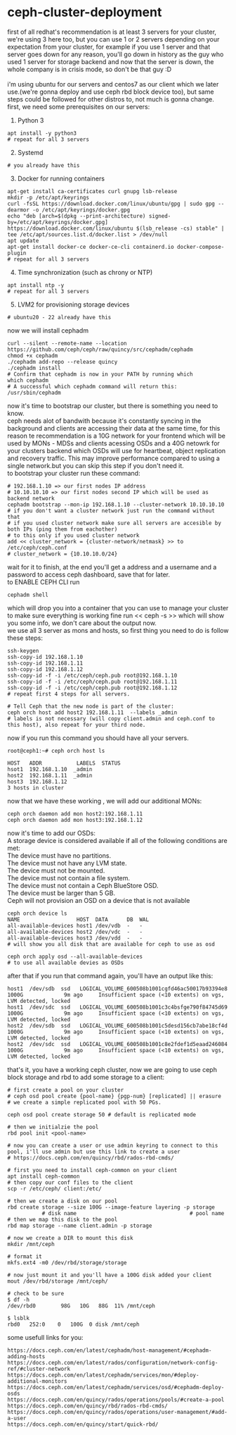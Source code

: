 # ceph-cluster-deployment
first of all redhat's recommendation is at least 3 servers for your cluster, we're using 3 here too, but you can use 1 or 2 servers depending on your expectation from your cluster, for example if you use 1 server and that server goes down for any reason, you'll go down in history as the guy who used 1 server for storage backend and now that the server is down, the whole company is in crisis mode, so don't be that guy :D <br>
<br>
i'm using ubuntu for our servers and centos7 as our client which we later use.(we're gonna deploy and use ceph rbd block device too), but same steps could be followed for other distros to, not much is gonna change.<br>
first, we need some prerequisites on our servers: <br>
1. Python 3
```
apt install -y python3 
# repeat for all 3 servers
```
2. Systemd
```
# you already have this
```
3. Docker for running containers
```
apt-get install ca-certificates curl gnupg lsb-release
mkdir -p /etc/apt/keyrings
curl -fsSL https://download.docker.com/linux/ubuntu/gpg | sudo gpg --dearmor -o /etc/apt/keyrings/docker.gpg
echo "deb [arch=$(dpkg --print-architecture) signed-by=/etc/apt/keyrings/docker.gpg] https://download.docker.com/linux/ubuntu $(lsb_release -cs) stable" | tee /etc/apt/sources.list.d/docker.list > /dev/null
apt update
apt-get install docker-ce docker-ce-cli containerd.io docker-compose-plugin
# repeat for all 3 servers
```
4. Time synchronization (such as chrony or NTP)
```
apt install ntp -y
# repeat for all 3 servers
```
5. LVM2 for provisioning storage devices
```
# ubuntu20 - 22 already have this
```
now we will install cephadm
```
curl --silent --remote-name --location https://github.com/ceph/ceph/raw/quincy/src/cephadm/cephadm
chmod +x cephadm
./cephadm add-repo --release quincy
./cephadm install
# Confirm that cephadm is now in your PATH by running which
which cephadm
# A successful which cephadm command will return this:
/usr/sbin/cephadm
```
now it's time to bootstrap our cluster, but there is something you need to know.<br>
ceph needs alot of bandwith because it's constantly syncing in the background and clients are accessing their data at the same time, for this reason te recommendation is a 10G network for your frontend which will be used by MONs - MDSs and clients acessing OSDs and a 40G netowrk for your clusters backend which OSDs will use for heartbeat, object replication and recovery traffic. This may improve performance compared to using a single network.but you can skip this step if you don't need it.<br>
to bootstrap your cluster run these command: 
```
# 192.168.1.10 => our first nodes IP address
# 10.10.10.10 => our first nodes second IP which will be used as backend network
cephadm bootstrap --mon-ip 192.168.1.10 --cluster-network 10.10.10.10
# if you don't want a cluster network just run the command without that 
# if you used cluster network make sure all servers are accesible by both IPs (ping them from eachother)
# to this only if you used cluster network
add << cluster_network = {cluster-network/netmask} >> to /etc/ceph/ceph.conf
# cluster_network = {10.10.10.0/24}
```
wait for it to finish, at the end you'll get a address and a username and a password to access ceph dashboard, save that for later.<br>
to ENABLE CEPH CLI run 
```
cephadm shell
```
which will drop you into a container that you can use to manage your cluster<br>
to make sure everything is working fine run << ceph -s >> which will show you some info, we don't care about the output now.<br>
we use all 3 server as mons and hosts, so first thing you need to do is follow these steps:
```
ssh-keygen
ssh-copy-id 192.168.1.10
ssh-copy-id 192.168.1.11
ssh-copy-id 192.168.1.12
ssh-copy-id -f -i /etc/ceph/ceph.pub root@192.168.1.10
ssh-copy-id -f -i /etc/ceph/ceph.pub root@192.168.1.11
ssh-copy-id -f -i /etc/ceph/ceph.pub root@192.168.1.12
# repeat first 4 steps for all servers.

# Tell Ceph that the new node is part of the cluster: 
ceph orch host add host2 192.168.1.11  --labels _admin
# labels is not necessary (will copy client.admin and ceph.conf to this host), also repeat for your third node.
```
now if you run this command you should have all your servers.
```
root@ceph1:~# ceph orch host ls

HOST   ADDR           LABELS  STATUS  
hsot1  192.168.1.10  _admin          
host2  192.168.1.11  _admin             
host3  192.168.1.12
3 hosts in cluster
```
now that we have these working , we will add our additional MONs:
```
ceph orch daemon add mon host2:192.168.1.11
ceph orch daemon add mon host3:192.168.1.12
```
now it's time to add our OSDs:<br>
A storage device is considered available if all of the following conditions are met:<br>
The device must have no partitions.<br>
The device must not have any LVM state.<br>
The device must not be mounted.<br>
The device must not contain a file system.<br>
The device must not contain a Ceph BlueStore OSD.<br>
The device must be larger than 5 GB.<br>
Ceph will not provision an OSD on a device that is not available
```
ceph orch device ls
NAME                  HOST  DATA      DB  WAL
all-available-devices host1 /dev/vdb  -   -
all-available-devices host2 /dev/vdc  -   -
all-available-devices host3 /dev/vdd  -   -
# will show you all disk that are available for ceph to use as osd

ceph orch apply osd --all-available-devices
# to use all available devies as OSDs
```
after that if you run that command again, you'll have an output like this:
```
host1  /dev/sdb  ssd   LOGICAL_VOLUME_600508b1001cgfd46ac50017b93394e8  1000G             9m ago     Insufficient space (<10 extents) on vgs, LVM detected, locked  
host1  /dev/sdc  ssd   LOGICAL_VOLUME_600508b1001c3c4bsfge790f84745d69  1000G             9m ago     Insufficient space (<10 extents) on vgs, LVM detected, locked  
host2  /dev/sdb  ssd   LOGICAL_VOLUME_600508b1001c5desd156cb7abe18cf4d  1000G             9m ago     Insufficient space (<10 extents) on vgs, LVM detected, locked  
host2  /dev/sdc  ssd   LOGICAL_VOLUME_600508b1001c8e2fdef1d5eaad246084  1000G             9m ago     Insufficient space (<10 extents) on vgs, LVM detected, locked  
```
that's it, you have a working ceph cluster, now we are going to use ceph block storage and rbd to add some storage to a client:<br>
```
# first create a pool on your cluster
# ceph osd pool create {pool-name} {pgp-num} [replicated] || erasure
# we create a simple replicated pool with 50 PGs.

ceph osd pool create storage 50 # default is replicated mode

# then we initialzie the pool
rbd pool init <pool-name>

# now you can create a user or use admin keyring to connect to this pool, i'll use admin but use this link to create a user
# https://docs.ceph.com/en/quincy/rbd/rados-rbd-cmds/

# first you need to install ceph-common on your client
apt install ceph-common
# then copy our conf files to the client
scp -r /etc/ceph/ client:/etc/

# then we create a disk on our pool
rbd create storage --size 100G --image-feature layering -p storage
           # disk name                                    # pool name
# then we map this disk to the pool
rbd map storage --name client.admin -p storage

# now we create a DIR to mount this disk
mkdir /mnt/ceph

# format it
mkfs.ext4 -m0 /dev/rbd/storage/storage

# now just mount it and you'll have a 100G disk added your client
mout /dev/rbd/storage /mnt/ceph/

# check to be sure
$ df -h
/dev/rbd0        98G   10G   88G  11% /mnt/ceph

$ lsblk
rbd0   252:0    0   100G  0 disk /mnt/ceph
```
some usefull links for you:
```
https://docs.ceph.com/en/latest/cephadm/host-management/#cephadm-adding-hosts
https://docs.ceph.com/en/latest/rados/configuration/network-config-ref/#cluster-network
https://docs.ceph.com/en/latest/cephadm/services/mon/#deploy-additional-monitors
https://docs.ceph.com/en/latest/cephadm/services/osd/#cephadm-deploy-osds
https://docs.ceph.com/en/quincy/rados/operations/pools/#create-a-pool
https://docs.ceph.com/en/quincy/rbd/rados-rbd-cmds/
https://docs.ceph.com/en/quincy/rados/operations/user-management/#add-a-user
https://docs.ceph.com/en/quincy/start/quick-rbd/
```
